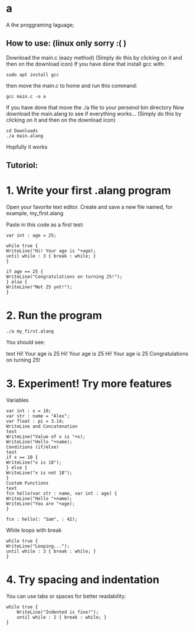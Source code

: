 # a
A the proggraming laguage;


## How to use: (linux only sorry :( )
Download the main.c (eazy method)
(Simply do this by clicking on it and then on the download icon)
If you have done that install gcc with:
```
sudo apt install gcc

```

then move the main.c to home and run this command:
```
gcc main.c -o a
```

If you have done that move the ./a file to your persenol bin directory
Now download the main.alang to see if everything works...
(Simply do this by clicking on it and then on the download icon)
```
cd Downloads
./a main.alang
```

Hopfully it works

## Tutoriol:
# 1. Write your first .alang program
Open your favorite text editor. Create and save a new file named, for example,
my_first.alang

Paste in this code as a first test:

```
var int : age = 25;

while true {
WriteLine("Hi! Your age is "+age);
until while : 3 { break : while; }
}

if age == 25 {
WriteLine("Congratulations on turning 25!");
} else {
WriteLine("Not 25 yet!");
}
```
# 2. Run the program
```
./a my_first.alang
```
You should see:

text
Hi! Your age is 25
Hi! Your age is 25
Hi! Your age is 25
Congratulations on turning 25!

# 3. Experiment! Try more features
Variables
```
var int : x = 10;
var str : name = "Alex";
var float : pi = 3.14;
WriteLine and Concatenation
text
WriteLine("Value of x is "+x);
WriteLine("Hello "+name);
Conditions (if/else)
text
if x == 10 {
WriteLine("x is 10");
} else {
WriteLine("x is not 10");
}
Custom Functions
text
fcn hello(var str : name, var int : age) {
WriteLine("Hello "+name);
WriteLine("You are "+age);
}

fcn : hello(: "Sam", : 42);
```
While loops with break
```
while true {
WriteLine("Looping...");
until while : 3 { break : while; }
}
```
# 4. Try spacing and indentation
You can use tabs or spaces for better readability:

```
while true {
    WriteLine("Indented is fine!");
    until while : 2 { break : while; }
}
```
